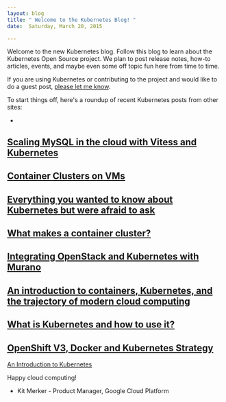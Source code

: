 ```yaml
---
layout: blog
title: " Welcome to the Kubernetes Blog! "
date:  Saturday, March 20, 2015 

---
```

Welcome to the new Kubernetes blog. Follow this blog to learn about the Kubernetes Open Source project. We plan to post release notes, how-to articles, events, and maybe even some off topic fun here from time to time.
  

If you are using Kubernetes or contributing to the project and would like to do a guest post, [please let me know](mailto:kitm@google.com).

  

To start things off, here's a roundup of recent Kubernetes posts from other sites:

- 
[Scaling MySQL in the cloud with Vitess and Kubernetes](http://googlecloudplatform.blogspot.com/2015/03/scaling-MySQL-in-the-cloud-with-Vitess-and-Kubernetes.html)
- 
[Container Clusters on VMs](http://googlecloudplatform.blogspot.com/2015/02/container-clusters-on-vms.html)
- 
[Everything you wanted to know about Kubernetes but were afraid to ask](http://googlecloudplatform.blogspot.com/2015/01/everything-you-wanted-to-know-about-Kubernetes-but-were-afraid-to-ask.html)
- 
[What makes a container cluster?](http://googlecloudplatform.blogspot.com/2015/01/what-makes-a-container-cluster.html)
- 
[Integrating OpenStack and Kubernetes with Murano](https://www.mirantis.com/blog/integrating-openstack-and-kubernetes-with-murano/)
- 
[An introduction to containers, Kubernetes, and the trajectory of modern cloud computing](http://googlecloudplatform.blogspot.com/2015/01/in-coming-weeks-we-will-be-publishing.html)
- 
[What is Kubernetes and how to use it?](http://www.centurylinklabs.com/what-is-kubernetes-and-how-to-use-it/)
- 
[OpenShift V3, Docker and Kubernetes Strategy](https://blog.openshift.com/v3-docker-kubernetes-interview/)
- 
[An Introduction to Kubernetes](https://www.digitalocean.com/community/tutorials/an-introduction-to-kubernetes) 
  

Happy cloud computing!
  

 - Kit Merker - Product Manager, Google Cloud Platform
  
